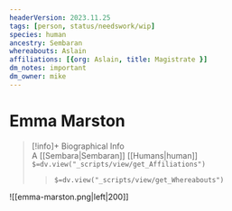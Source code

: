 ```yaml
---
headerVersion: 2023.11.25
tags: [person, status/needswork/wip]
species: human
ancestry: Sembaran
whereabouts: Aslain
affiliations: [{org: Aslain, title: Magistrate }]
dm_notes: important
dm_owner: mike
---
```

# Emma Marston
>[!info]+ Biographical Info  
> A [[Sembara|Sembaran]] [[Humans|human]]  
> `$=dv.view("_scripts/view/get_Affiliations")`  
>> `$=dv.view("_scripts/view/get_Whereabouts")`

![[emma-marston.png|left|200]]